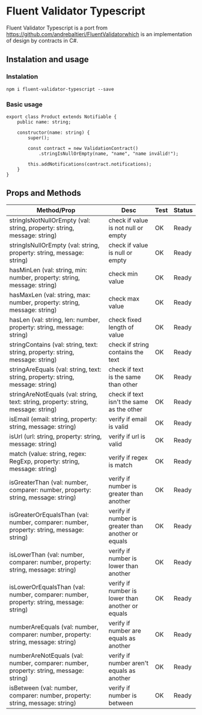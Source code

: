 # Fluent Validator Typescript

Fluent Validator Typescript is a port from https://github.com/andrebaltieri/FluentValidatorwhich is an implementation of design by contracts in C#.


## Instalation and usage
### Instalation

```
npm i fluent-validator-typescript --save
```

### Basic usage

```
export class Product extends Notifiable {    
    public name: string;
    
    constructor(name: string) {
        super();

        const contract = new ValidationContract()
            .stringIsNullOrEmpty(name, "name", "name inválid!");
        
        this.addNotifications(contract.notifications);
    }
}
```

## Props and Methods

| Method/Prop | Desc | Test | Status |
|---|---|---|---|
| stringIsNotNullOrEmpty (val: string, property: string, message: string) | check if value is not null or empty | OK | Ready |
| stringIsNullOrEmpty (val: string, property: string, message: string) |  check if value is null or empty | OK |  Ready |
| hasMinLen (val: string, min: number, property: string, message: string) |  check min value | OK | Ready  |
| hasMaxLen (val: string, max: number, property: string, message: string) |  check max value | OK | Ready  |
| hasLen (val: string, len: number, property: string, message: string) |  check fixed length of value | OK | Ready  |
| stringContains (val: string, text: string, property: string, message: string) |  check if string contains the text | OK | Ready  |
| stringAreEquals (val: string, text: string, property: string, message: string) |  check if text is the same than other  | OK | Ready  |
| stringAreNotEquals (val: string, text: string, property: string, message: string) | check if text isn't the same as the other | OK | Ready  |
| isEmail (email: string, property: string, message: string) | verify if email is valid | OK | Ready  |
| isUrl (url: string, property: string, message: string) | verify if url is valid | OK | Ready  |
| match (value: string, regex: RegExp, property: string, message: string) | verify if regex is match | OK | Ready  |
| isGreaterThan (val: number, comparer: number, property: string, message: string) | verify if number is greater than another | OK | Ready  |
| isGreaterOrEqualsThan (val: number, comparer: number, property: string, message: string) | verify if number is greater than another or equals | OK | Ready  |
| isLowerThan (val: number, comparer: number, property: string, message: string) |  verify if number is lower than another | OK | Ready  |
| isLowerOrEqualsThan (val: number, comparer: number, property: string, message: string) |  verify if number is lower than another or equals | OK | Ready  |
| numberAreEquals (val: number, comparer: number, property: string, message: string) |  verify if number are equals as another | OK | Ready  |
| numberAreNotEquals (val: number, comparer: number, property: string, message: string) |  verify if number aren't equals as another | OK | Ready  |
| isBetween (val: number, comparer: number, property: string, message: string) |  verify if number is between | OK | Ready  |